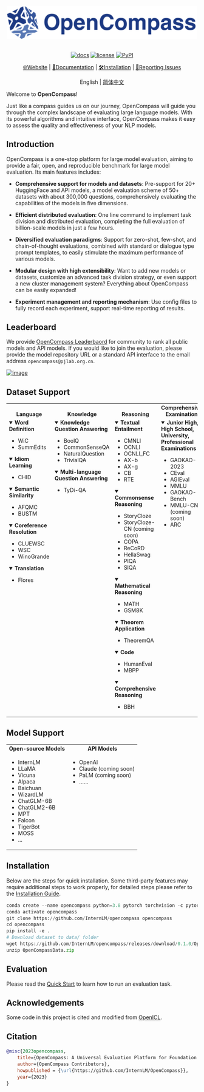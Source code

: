 <div align="center">
  <img src="docs/en/_static/image/logo.svg" width="500px"/>
  <br />
  <br />

[![docs](https://readthedocs.org/projects/opencompass/badge)](https://opencompass.readthedocs.io/en/latest/index.html)
[![license](https://img.shields.io/github/license/InternLM/opencompass.svg)](https://github.com/InternLM/opencompass/blob/main/LICENSE)
[![PyPI](https://badge.fury.io/py/opencompass.svg)](https://pypi.org/project/opencompass/)

[🌐Website](https://opencompass.org.cn/) |
[📘Documentation](https://opencompass.readthedocs.io/en/latest/) |
[🛠️Installation](https://opencompass.readthedocs.io/en/latest/get_started/install.html) |
[🤔Reporting Issues](https://github.com/InternLM/opencompass/issues/new/choose)

English | [简体中文](README_zh-CN.md)

</div>

Welcome to **OpenCompass**!

Just like a compass guides us on our journey, OpenCompass will guide you through the complex landscape of evaluating large language models. With its powerful algorithms and intuitive interface, OpenCompass makes it easy to assess the quality and effectiveness of your NLP models.

## Introduction

OpenCompass is a one-stop platform for large model evaluation, aiming to provide a fair, open, and reproducible benchmark for large model evaluation. Its main features includes:

- **Comprehensive support for models and datasets**: Pre-support for 20+ HuggingFace and API models, a model evaluation scheme of 50+ datasets with about 300,000 questions, comprehensively evaluating the capabilities of the models in five dimensions.

- **Efficient distributed evaluation**: One line command to implement task division and distributed evaluation, completing the full evaluation of billion-scale models in just a few hours.

- **Diversified evaluation paradigms**: Support for zero-shot, few-shot, and chain-of-thought evaluations, combined with standard or dialogue type prompt templates, to easily stimulate the maximum performance of various models.

- **Modular design with high extensibility**: Want to add new models or datasets, customize an advanced task division strategy, or even support a new cluster management system? Everything about OpenCompass can be easily expanded!

- **Experiment management and reporting mechanism**: Use config files to fully record each experiment, support real-time reporting of results.

## Leaderboard

We provide [OpenCompass Leaderbaord](https://opencompass.org.cn/rank) for community to rank all public models and API models. If you would like to join the evaluation, please provide the model repository URL or a standard API interface to the email address `opencompass@pjlab.org.cn`.

[![image](https://github.com/InternLM/OpenCompass/assets/7881589/475b0c8e-28b8-43e9-b2fd-4dd558e22491)](https://opencompass.org.cn/rank)

## Dataset Support

<table align="center">
  <tbody>
    <tr align="center" valign="bottom">
      <td>
        <b>Language</b>
      </td>
      <td>
        <b>Knowledge</b>
      </td>
      <td>
        <b>Reasoning</b>
      </td>
      <td>
        <b>Comprehensive Examination</b>
      </td>
      <td>
        <b>Understanding</b>
      </td>
    </tr>
    <tr valign="top">
      <td>
<details open>
<summary><b>Word Definition</b></summary>

- WiC
- SummEdits

</details>

<details open>
<summary><b>Idiom Learning</b></summary>

- CHID

</details>

<details open>
<summary><b>Semantic Similarity</b></summary>

- AFQMC
- BUSTM

</details>

<details open>
<summary><b>Coreference Resolution</b></summary>

- CLUEWSC
- WSC
- WinoGrande

</details>

<details open>
<summary><b>Translation</b></summary>

- Flores

</details>
      </td>
      <td>
<details open>
<summary><b>Knowledge Question Answering</b></summary>

- BoolQ
- CommonSenseQA
- NaturalQuestion
- TrivialQA

</details>

<details open>
<summary><b>Multi-language Question Answering</b></summary>

- TyDi-QA

</details>
      </td>
      <td>
<details open>
<summary><b>Textual Entailment</b></summary>

- CMNLI
- OCNLI
- OCNLI_FC
- AX-b
- AX-g
- CB
- RTE

</details>

<details open>
<summary><b>Commonsense Reasoning</b></summary>

- StoryCloze
- StoryCloze-CN (coming soon)
- COPA
- ReCoRD
- HellaSwag
- PIQA
- SIQA

</details>

<details open>
<summary><b>Mathematical Reasoning</b></summary>

- MATH
- GSM8K

</details>

<details open>
<summary><b>Theorem Application</b></summary>

- TheoremQA

</details>

<details open>
<summary><b>Code</b></summary>

- HumanEval
- MBPP

</details>

<details open>
<summary><b>Comprehensive Reasoning</b></summary>

- BBH

</details>
      </td>
      <td>
<details open>
<summary><b>Junior High, High School, University, Professional Examinations</b></summary>

- GAOKAO-2023
- CEval
- AGIEval
- MMLU
- GAOKAO-Bench
- MMLU-CN (coming soon)
- ARC

</details>
      </td>
      <td>
<details open>
<summary><b>Reading Comprehension</b></summary>

- C3
- CMRC
- DRCD
- MultiRC
- RACE

</details>

<details open>
<summary><b>Content Summary</b></summary>

- CSL
- LCSTS
- XSum

</details>

<details open>
<summary><b>Content Analysis</b></summary>

- EPRSTMT
- LAMBADA
- TNEWS

</details>
      </td>
    </tr>
</td>
    </tr>
  </tbody>
</table>

## Model Support

<table align="center">
  <tbody>
    <tr align="center" valign="bottom">
      <td>
        <b>Open-source Models</b>
      </td>
      <td>
        <b>API Models</b>
      </td>
      <!-- <td>
        <b>Custom Models</b>
      </td> -->
    </tr>
    <tr valign="top">
      <td>

- InternLM
- LLaMA
- Vicuna
- Alpaca
- Baichuan
- WizardLM
- ChatGLM-6B
- ChatGLM2-6B
- MPT
- Falcon
- TigerBot
- MOSS
- ...

</td>
<td>

- OpenAI
- Claude (coming soon)
- PaLM (coming soon)
- ……

</td>

<!--
- GLM
- ...

</td> -->

</tr>
  </tbody>
</table>

## Installation

Below are the steps for quick installation. Some third-party features may require additional steps to work properly, for detailed steps please refer to the [Installation Guide](https://opencompass.readthedocs.io/en/latest/get_started.html).

```Python
conda create --name opencompass python=3.8 pytorch torchvision -c pytorch -y
conda activate opencompass
git clone https://github.com/InternLM/opencompass opencompass
cd opencompass
pip install -e .
# Download dataset to data/ folder
wget https://github.com/InternLM/opencompass/releases/download/0.1.0/OpenCompassData.zip
unzip OpenCompassData.zip
```

## Evaluation

Please read the [Quick Start](https://opencompass.readthedocs.io/en/latest/get_started.html) to learn how to run an evaluation task.

## Acknowledgements

Some code in this project is cited and modified from [OpenICL](https://github.com/Shark-NLP/OpenICL).

## Citation

```bibtex
@misc{2023opencompass,
    title={OpenCompass: A Universal Evaluation Platform for Foundation Models},
    author={OpenCompass Contributors},
    howpublished = {\url{https://github.com/InternLM/OpenCompass}},
    year={2023}
}
```
